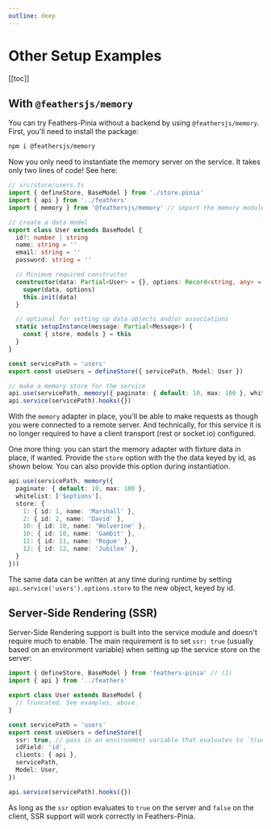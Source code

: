 ```yaml
---
outline: deep
---
```


<script setup>
import BlockQuote from '../components/BlockQuote.vue'
import V2Block from '../components/V2Block.vue'
</script>

<V2Block />

# Other Setup Examples

[[toc]]

## With `@feathersjs/memory`

You can try Feathers-Pinia without a backend by using `@feathersjs/memory`. First, you'll need to install the package:

```bash
npm i @feathersjs/memory
```

Now you only need to instantiate the memory server on the service. It takes only two lines of code!  See here:

```ts
// src/store/users.ts
import { defineStore, BaseModel } from './store.pinia'
import { api } from '../feathers'
import { memory } from '@feathersjs/memory' // import the memory module

// create a data model
export class User extends BaseModel {
  id?: number | string
  name: string = ''
  email: string = ''
  password: string = ''

  // Minimum required constructor
  constructor(data: Partial<User> = {}, options: Record<string, any> = {}) {
    super(data, options)
    this.init(data)
  }

  // optional for setting up data objects and/or associations
  static setupInstance(message: Partial<Message>) {
    const { store, models } = this
  }
}

const servicePath = 'users'
export const useUsers = defineStore({ servicePath, Model: User })

// make a memory store for the service
api.use(servicePath, memory({ paginate: { default: 10, max: 100 }, whitelist: ['$options'] }))
api.service(servicePath).hooks({})
```

With the `memory` adapter in place, you'll be able to make requests as though you were connected to a remote server. And technically, for this service it is no longer required to have a client transport (rest or socket.io) configured.

One more thing: you can start the memory adapter with fixture data in place, if wanted. Provide the `store` option with the the data keyed by id, as shown below. You can also provide this option during instantiation.

```ts
api.use(servicePath, memory({ 
  paginate: { default: 10, max: 100 }, 
  whitelist: ['$options'], 
  store: {
    1: { id: 1, name: 'Marshall' },
    2: { id: 2, name: 'David' },
    10: { id: 10, name: 'Wolverine' },
    10: { id: 10, name: 'Gambit' },
    11: { id: 11, name: 'Rogue' },
    12: { id: 12, name: 'Jubilee' },
  } 
}))
```

The same data can be written at any time during runtime by setting `api.service('users').options.store` to the new object, keyed by id.

## Server-Side Rendering (SSR)

Server-Side Rendering support is built into the service module and doesn't require much to enable. The main requirement is to set `ssr: true` (usually based on an environment variable) when setting up the service store on the server:

```ts
import { defineStore, BaseModel } from 'feathers-pinia' // (1)
import { api } from '../feathers'

export class User extends BaseModel {
  // Truncated. See examples, above.
}

const servicePath = 'users'
export const useUsers = defineStore({
  ssr: true, // pass in an environment variable that evaluates to `true` ONLY ON THE SERVER.
  idField: 'id',
  clients: { api },
  servicePath,
  Model: User,
})

api.service(servicePath).hooks({})
```

As long as the `ssr` option evaluates to `true` on the server and `false` on the client, SSR support will work correctly in Feathers-Pinia.
